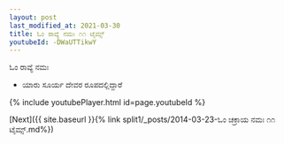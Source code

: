 ```yaml
---
layout: post
last_modified_at: 2021-03-30
title: ಓಂ ರಾವ್ಯೆ ನಮಃ ೧೧ ಟೈಮ್ಸ್
youtubeId: -DWaUTTikwY
---
```

 
 
 ಓಂ ರಾವ್ಯೆ ನಮಃ  
 
 -  ಯಾರು ಸೂರ್ಯ ದೇವರ ರೂಪದಲ್ಲಿದ್ದಾರೆ 
 
  
 
  
 
 
 
 
 
 


{% include youtubePlayer.html id=page.youtubeId %}
 
[Next]({{ site.baseurl }}{% link  split1/_posts/2014-03-23-ಓಂ ಚಕ್ರಾಯ ನಮಃ ೧೧ ಟೈಮ್ಸ್.md%})
 

